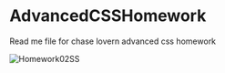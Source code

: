 # AdvancedCSSHomework
Read me file for chase lovern advanced css homework

![Homework02SS](https://user-images.githubusercontent.com/82298315/116839071-16228980-ab8e-11eb-8db4-ccf54dbb5cee.png)
